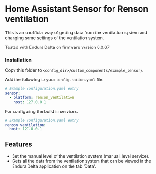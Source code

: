 
# Home Assistant Sensor for Renson ventilation

This is an unofficial way of getting data from the ventilation system and changing some settings of the ventilation system.

Tested with Endura Delta on firmware version 0.0.67

### Installation

Copy this folder to `<config_dir>/custom_components/example_sensor/`.

Add the following to your `configuration.yaml` file:

```yaml
# Example configuration.yaml entry
sensor:
  - platform: renson_ventilation
    host: 127.0.0.1
```

For configuring the build in services:
```yaml
# Example configuration.yaml entry
renson_ventilation:
  host: 127.0.0.1
```

## Features
- Set the manual level of the ventilation system (manual_level service).
- Gets all the data from the ventilation system that can be viewed in the Endura Delta application on the tab 'Data'.